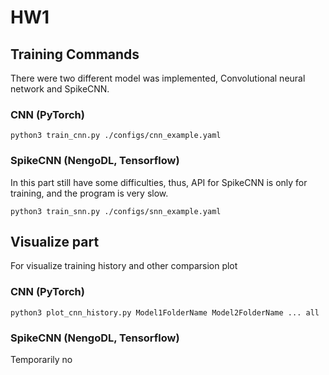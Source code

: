 # HW1

## Training Commands

There were two different model was implemented, Convolutional neural network and SpikeCNN.

### CNN (PyTorch)

```
python3 train_cnn.py ./configs/cnn_example.yaml
```

### SpikeCNN (NengoDL, Tensorflow)

In this part still have some difficulties, thus, API for SpikeCNN is only for training, and the program is very slow.

```
python3 train_snn.py ./configs/snn_example.yaml
```

## Visualize part

For visualize training history and other comparsion plot

### CNN (PyTorch)

```
python3 plot_cnn_history.py Model1FolderName Model2FolderName ... all
```

### SpikeCNN (NengoDL, Tensorflow)

Temporarily no
